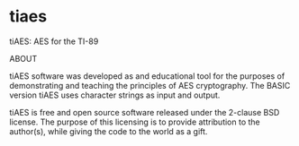 # tiaes
tiAES: AES for the TI-89

ABOUT

 tiAES software was developed as and educational tool for the purposes of demonstrating and teaching the principles of
AES cryptography. The BASIC version tiAES uses character strings as input and output.

 tiAES is free and open source software released under the 2-clause BSD license. The purpose of this licensing is to
provide attribution to the author(s), while giving the code to the world as a gift. 
